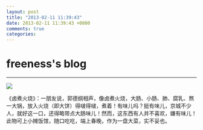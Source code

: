 ```yaml
---
layout: post
title: "2013-02-11 11:39:43"
date: 2013-02-11 11:39:43 +0800
comments: true
categories: 
---
```


# freeness's blog

----------

![](http://okqmqrbgo.bkt.clouddn.com/201302111139431.jpg)

>
《卤煮火烧》：一朋友说，郭德纲相声，像卤煮火烧，大肠、小肠、肺、腐乳、熬一大锅，放入火烧（即大饼）得啵得啵，煮着！有味儿吗？挺有味儿，京城不少人，就好这一口，还得略带点大肠味儿！然而，这东西有人并不喜欢，嫌有味儿！此物可上小摊饭馆，随口吃吃，端上春晚，作为一盘大菜，实不妥也。